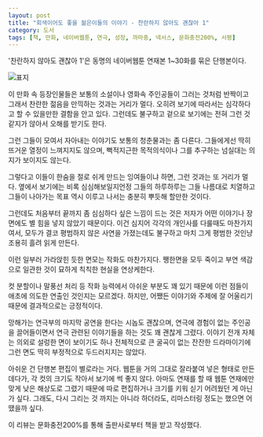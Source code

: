 ```yaml
---
layout: post
title: "회색이어도 좋을 젊은이들의 이야기 - 찬란하지 않아도 괜찮아 1"
category: 도서
tags: [책, 만화, 네이버웹툰, 연극, 성장, 까마중, 넥서스, 문화충전200%, 서평]
---
```


'찬란하지 않아도 괜찮아 1'은
동명의 네이버웹툰 연재본 1~30화를 묶은 단행본이다.

![표지](https://images2.imgbox.com/ec/80/rhgvx6CD_o.jpg)

이 만화 속 등장인물들은 보통의 소설이나 영화속 주인공들이 그러는 것처럼
반짝이고 그래서 찬란한 젊음을 만끽하는 것과는 거리가 멀다.
오히려 보기에 따라서는 심각하다고 할 수 있을만한 결함을 안고 있다.
그런데도 불구하고 겉으로 보기에는 전혀 그런 것 같지가 않아서 오해를 받기도 한다.

그런 그들이 모여서 자아내는 이야기도 보통의 청춘물과는 좀 다른다.
그들에게선 딱히 뜨거운 열정이 느껴지지도 않으며,
뻑적지근한 목적의식이나 그를 추구하는 넘실대는 의지가 보이지도 않는다.

그렇다고 이들이 한숨을 절로 쉬게 만드는 잉여들이냐 하면, 그런 것과는 또 거리가 멀다.
옆에서 보기에는 비록 심심해보일지언정
그들의 하루하루는 그들 나름대로 치열하고
그들이 나아가는 목표 역시 이루고 나서는 충분히 뿌듯해 할만한 것이다.

그런데도 처음부터 끝까지 좀 심심하다 싶은 느낌이 드는 것은
저자가 어떤 이야기나 장면에도 별 힘을 넣지 않았기 때문이다.
이건 심지어 각각의 개인사를 다룰때도 마찬가지여서,
모두가 결코 평범하지 않은 사연을 가졌는데도 불구하고 마치 그게 평범한 것인냥 조용히 흘려 읽게 만든다.

이런 일부러 가라앉힌 듯한 면모는 작화도 마찬가지다.
쨍한면을 모두 죽이고 부연 색감으로 일관한 것이
묘하게 칙칙한 현실을 연상케한다.

컷 분할이나 말풍선 처리 등 작화 능력에서 아쉬운 부분도 꽤 있기 때문에
이런 점들이 애초에 의도한 연출인 것인지는 모르겠다.
하지만, 어쨌든 이야기와 주제에 잘 어울리기 때문에 결과적으로는 긍정적이다.

망해가는 연극부의 마지막 공연을 한다는 시놉도 괜찮으며,
연극에 경험이 없는 주인공을 끌어들이면서
연극 관련된 이야기들을 하는 것도 꽤 괜찮게 그렸다.
이야기 전개 자체는 의외로 설렁한 면이 보이기도 하나
전체적으로 큰 굴곡이 없는 잔잔한 드라마이기에 그런 면도 딱히 부정적으로 두드러지지는 않았다.

아쉬운 건 단행본 편집이 별로라는 거다.
웹툰을 거의 그대로 잘라붙여 넣은 형태로 만든데다가,
각 컷의 크기도 작아서 보기에 썩 좋지 않다.
아마도 연재를 할 때 웹툰 연재에만 맞게 낮은 해상도로 그렸기 때문에
따로 편집하거나 크기를 키워 싣기 어려웠던 게 아닌가 싶다.
그래도, 다시 그리는 것 까지는 아니라 하더라도, 리마스터링 정도는 했으면 어땠을까 싶다.



<div class="im im-info">
이 리뷰는 문화충전200%를 통해 출판사로부터 책을 받고 작성했다.
</div>
